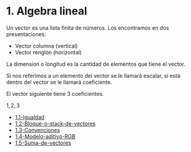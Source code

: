 # 1. Algebra lineal

Un vector es una lista finita de números. Los encontramos en dos
presentaciones:

-   Vector columna (vertical)
-   Vector renglón (horizontal)

La dimension o longitud es la cantidad de elementos que tiene el vector.

Si nos referimos a un elemento del vector se le llamará escalar, si está
dentro del vector se le llamará coeficiente.

El vector siguiente tiene 3 coeficientes.

1, 2, 3


[comment]:STARTING_GENERATED_TOC

* [1.1-Igualdad](<./content/1.1-Igualdad.md>)
* [1.2-Bloque-o-stack-de-vectores](<./content/1.2-Bloque-o-stack-de-vectores.md>)
* [1.3-Convenciones](<./content/1.3-Convenciones.md>)
* [1.4-Modelo-aditivo-RGB](<./content/1.4-Modelo-aditivo-RGB.md>)
* [1.5-Suma-de-vectores](<./content/1.5-Suma-de-vectores.md>)

[comment]:ENDING_GENERATED_TOC
